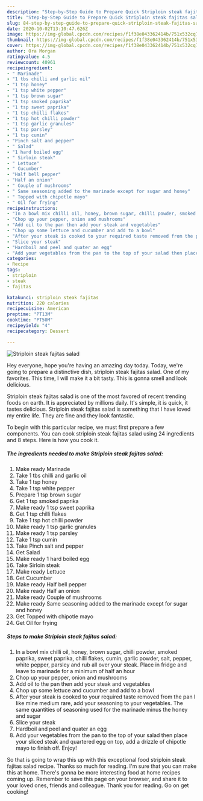 ```yaml
---
description: "Step-by-Step Guide to Prepare Quick Striploin steak fajitas salad"
title: "Step-by-Step Guide to Prepare Quick Striploin steak fajitas salad"
slug: 84-step-by-step-guide-to-prepare-quick-striploin-steak-fajitas-salad
date: 2020-10-02T13:10:47.626Z
image: https://img-global.cpcdn.com/recipes/f1f38e043362414b/751x532cq70/striploin-steak-fajitas-salad-recipe-main-photo.jpg
thumbnail: https://img-global.cpcdn.com/recipes/f1f38e043362414b/751x532cq70/striploin-steak-fajitas-salad-recipe-main-photo.jpg
cover: https://img-global.cpcdn.com/recipes/f1f38e043362414b/751x532cq70/striploin-steak-fajitas-salad-recipe-main-photo.jpg
author: Ora Morgan
ratingvalue: 4.5
reviewcount: 40961
recipeingredient:
- " Marinade"
- "1 tbs chilli and garlic oil"
- "1 tsp honey"
- "1 tsp white pepper"
- "1 tsp brown sugar"
- "1 tsp smoked paprika"
- "1 tsp sweet paprika"
- "1 tsp chilli flakes"
- "1 tsp hot chilli powder"
- "1 tsp garlic granules"
- "1 tsp parsley"
- "1 tsp cumin"
- "Pinch salt and pepper"
- " Salad"
- "1 hard boiled egg"
- " Sirloin steak"
- " Lettuce"
- " Cucumber"
- "Half bell pepper"
- "Half an onion"
- " Couple of mushrooms"
- " Same seasoning added to the marinade except for sugar and honey"
- " Topped with chipotle mayo"
- " Oil for frying"
recipeinstructions:
- "In a bowl mix chilli oil, honey, brown sugar, chilli powder, smoked paprika, sweet paprika, chilli flakes, cumin, garlic powder, salt, pepper, white pepper, parsley and rub all over your steak. Place in fridge and leave to marinade for a minimum of half an hour"
- "Chop up your pepper, onion and mushrooms"
- "Add oil to the pan then add your steak and vegetables"
- "Chop up some lettuce and cucumber and add to a bowl"
- "After your steak is cooked to your required taste removed from the pan I like mine medium rare, add your seasoning to your vegetables. The same quantities of seasoning used for the marinade minus the honey and sugar"
- "Slice your steak"
- "Hardboil and peel and quater an egg"
- "Add your vegetables from the pan to the top of your salad then place your sliced steak and quartered egg on top, add a drizzle of chipotle mayo to finish off. Enjoy!"
categories:
- Recipe
tags:
- striploin
- steak
- fajitas

katakunci: striploin steak fajitas 
nutrition: 220 calories
recipecuisine: American
preptime: "PT13M"
cooktime: "PT50M"
recipeyield: "4"
recipecategory: Dessert

---
```



![Striploin steak fajitas salad](https://img-global.cpcdn.com/recipes/f1f38e043362414b/751x532cq70/striploin-steak-fajitas-salad-recipe-main-photo.jpg)

Hey everyone, hope you're having an amazing day today. Today, we're going to prepare a distinctive dish, striploin steak fajitas salad. One of my favorites. This time, I will make it a bit tasty. This is gonna smell and look delicious.



Striploin steak fajitas salad is one of the most favored of recent trending foods on earth. It is appreciated by millions daily. It's simple, it is quick, it tastes delicious. Striploin steak fajitas salad is something that I have loved my entire life. They are fine and they look fantastic.


To begin with this particular recipe, we must first prepare a few components. You can cook striploin steak fajitas salad using 24 ingredients and 8 steps. Here is how you cook it.

<!--inarticleads1-->

##### The ingredients needed to make Striploin steak fajitas salad:

1. Make ready  Marinade
1. Take 1 tbs chilli and garlic oil
1. Take 1 tsp honey
1. Take 1 tsp white pepper
1. Prepare 1 tsp brown sugar
1. Get 1 tsp smoked paprika
1. Make ready 1 tsp sweet paprika
1. Get 1 tsp chilli flakes
1. Take 1 tsp hot chilli powder
1. Make ready 1 tsp garlic granules
1. Make ready 1 tsp parsley
1. Take 1 tsp cumin
1. Take Pinch salt and pepper
1. Get  Salad
1. Make ready 1 hard boiled egg
1. Take  Sirloin steak
1. Make ready  Lettuce
1. Get  Cucumber
1. Make ready Half bell pepper
1. Make ready Half an onion
1. Make ready  Couple of mushrooms
1. Make ready  Same seasoning added to the marinade except for sugar and honey
1. Get  Topped with chipotle mayo
1. Get  Oil for frying




<!--inarticleads2-->

##### Steps to make Striploin steak fajitas salad:

1. In a bowl mix chilli oil, honey, brown sugar, chilli powder, smoked paprika, sweet paprika, chilli flakes, cumin, garlic powder, salt, pepper, white pepper, parsley and rub all over your steak. Place in fridge and leave to marinade for a minimum of half an hour
1. Chop up your pepper, onion and mushrooms
1. Add oil to the pan then add your steak and vegetables
1. Chop up some lettuce and cucumber and add to a bowl
1. After your steak is cooked to your required taste removed from the pan I like mine medium rare, add your seasoning to your vegetables. The same quantities of seasoning used for the marinade minus the honey and sugar
1. Slice your steak
1. Hardboil and peel and quater an egg
1. Add your vegetables from the pan to the top of your salad then place your sliced steak and quartered egg on top, add a drizzle of chipotle mayo to finish off. Enjoy!




So that is going to wrap this up with this exceptional food striploin steak fajitas salad recipe. Thanks so much for reading. I'm sure that you can make this at home. There's gonna be more interesting food at home recipes coming up. Remember to save this page on your browser, and share it to your loved ones, friends and colleague. Thank you for reading. Go on get cooking!

